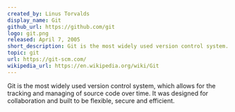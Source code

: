 ```yaml
---
created_by: Linus Torvalds
display_name: Git
github_url: https://github.com/git
logo: git.png
released: April 7, 2005
short_description: Git is the most widely used version control system.
topic: git
url: https://git-scm.com/
wikipedia_url: https://en.wikipedia.org/wiki/Git
---
```

Git is the most widely used version control system, which allows for the tracking and managing of source code over time. It was designed for collaboration and built to be flexible, secure and efficient.
